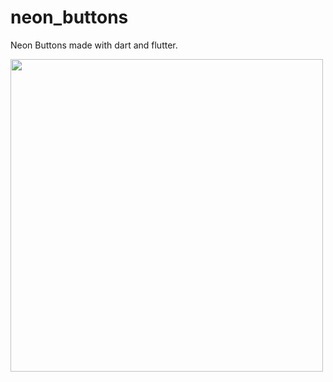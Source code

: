 # neon_buttons

Neon Buttons made with dart and flutter.

<img src="https://github.com/rizvi101/neon_buttons_flutter/blob/master/ss.png" height="500">
